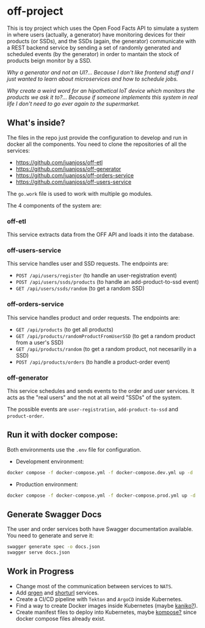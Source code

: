 # off-project

This is toy project which uses the Open Food Facts API to simulate a system in where users (actually, a generator) have monitoring devices for their products (or SSDs), and the SSDs (again, the generator) communicate with a REST backend service by sending a set of randomly generated and scheduled events (by the generator) in order to mantain the stock of products beign monitor by a SSD.

_Why a generator and not an UI?... Because I don't like frontend stuff and I just wanted to learn about microservices and how to schedule jobs._

_Why create a weird word for an hipothetical IoT device which monitors the products we ask it to?... Because if someone implements this system in real life I don't need to go ever again to the supermarket._

## What's inside?

The files in the repo just provide the configuration to develop and run in docker all the components. You need to clone the repositories of all the services:

- https://github.com/juanjoss/off-etl
- https://github.com/juanjoss/off-generator
- https://github.com/juanjoss/off-orders-service
- https://github.com/juanjoss/off-users-service

The `go.work` file is used to work with multiple go modules.

The 4 components of the system are:

### off-etl

This service extracts data from the OFF API and loads it into the database.

### off-users-service

This service handles user and SSD requests. The endpoints are:

- `POST /api/users/register` (to handle an user-registration event)
- `POST /api/users/ssds/products` (to handle an add-product-to-ssd event)
- `GET /api/users/ssds/random` (to get a random SSD)

### off-orders-service

This service handles product and order requests. The endpoints are:

- `GET /api/products` (to get all products)
- `GET /api/products/randomProductFromUserSSD` (to get a random product from a user's SSD)
- `GET /api/products/random` (to get a random product, not necesarilly in a SSD)
- `POST /api/products/orders` (to handle a product-order event)

### off-generator

This service schedules and sends events to the order and user services. It acts as the "real users" and the not at all weird "SSDs" of the system.

The possible events are `user-registration`, `add-product-to-ssd` and `product-order`.

## Run it with docker compose:

Both environments use the `.env` file for configuration.

- Development environment:

```bash
docker compose -f docker-compose.yml -f docker-compose.dev.yml up -d
```

- Production environment:

```bash
docker compose -f docker-compose.yml -f docker-compose.prod.yml up -d
```

## Generate Swagger Docs

The user and order services both have Swagger documentation available. You need to generate and serve it:

```bash
swagger generate spec -o docs.json
swagger serve docs.json
```

## Work in Progress

- Change most of the communication between services to `NATS`.
- Add [qrgen](https://github.com/juanjoss/qrgen) and [shorturl](https://github.com/juanjoss/shorturl) services.
- Create a CI/CD pipeline with `Tekton` and `ArgoCD` inside Kubernetes.
- Find a way to create Docker images inside Kubernetes (maybe [kaniko?](https://github.com/GoogleContainerTools/kaniko)).
- Create manifest files to deploy into Kubernetes, maybe [kompose?](https://kompose.io/) since docker compose files already exist.